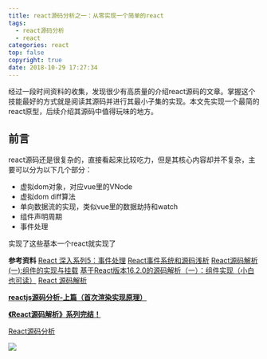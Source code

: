 ```yaml
---
title: react源码分析之一：从零实现一个简单的react
tags:
  - react源码分析
  - react
categories: react
top: false
copyright: true
date: 2018-10-29 17:27:34
---
```

经过一段时间资料的收集，发现很少有高质量的介绍react源码的文章。掌握这个技能最好的方式就是阅读其源码并进行其最小子集的实现。本文先实现一个最简的react原型，后续介绍其源码中值得玩味的地方。
<!--more-->

## 前言
react源码还是很复杂的，直接看起来比较吃力，但是其核心内容却并不复杂，主要可以分为以下几个部分：
* 虚拟dom对象，对应vue里的VNode
* 虚拟dom diff算法
* 单向数据流的实现，类似vue里的数据劫持和watch
* 组件声明周期
* 事件处理

实现了这些基本一个react就实现了

**参考资料**
[React 深入系列5：事件处理](https://mp.weixin.qq.com/s?__biz=MzU1ODQ0NzM2NA==&mid=2247483706&idx=1&sn=7682fa5f5db94bc2e975f82c9060554e&chksm=fc272f51cb50a6473137d51daabaeb684b58e97898f12391d46dcf730b6f5ed06382aefc773c#rd)
[React事件系统和源码浅析](https://juejin.im/post/5bdf0741e51d456b8e1d60be)
[React源码解析(一):组件的实现与挂载](https://juejin.im/post/5983dfbcf265da3e2f7f32de)
[基于React版本16.2.0的源码解析（一）：组件实现（小白也可读）](https://juejin.im/post/5a9b95156fb9a028b86d7c4a)
[React 源码解析](https://zhuanlan.zhihu.com/p/28697362)

**[reactjs源码分析-上篇（首次渲染实现原理）](https://github.com/purplebamboo/blog/issues/2)**

**[《React源码解析》系列完结！](https://juejin.im/post/5a84682ef265da4e83266cc4)**

[React源码分析](https://icepy.gitbooks.io/react/content/di_yi_zhang_ff1a_mu_lu_yi_ji_wen_jian_fen_xi.html)

![](http://oankigr4l.bkt.clouddn.com/wexin.png)